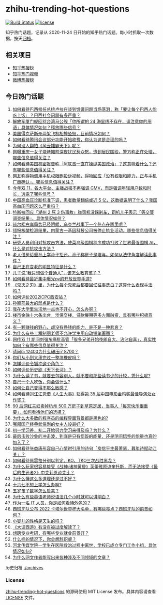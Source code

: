 # zhihu-trending-hot-questions

[![Build Status](https://github.com/justjavac/zhihu-trending-hot-questions/workflows/ci/badge.svg?branch=master)](https://github.com/justjavac/zhihu-trending-hot-questions/actions)
[![license](https://img.shields.io/github/license/justjavac/zhihu-trending-hot-questions)](https://github.com/justjavac/zhihu-trending-hot-questions/blob/master/LICENSE)

知乎热门话题，记录从 2020-11-24 日开始的知乎热门话题。每小时抓取一次数据，按天[归档](./archives)。

## 相关项目

- [知乎热搜榜](https://github.com/justjavac/zhihu-trending-top-search)
- [知乎热门视频](https://github.com/justjavac/zhihu-trending-hot-video)
- [微博热搜榜](https://github.com/justjavac/weibo-trending-hot-search)

## 今日热门话题

<!-- BEGIN -->
<!-- 最后更新时间 Mon Nov 14 2022 04:19:56 GMT+0800 (China Standard Time) -->

1. [如何看待巴西候任总统卢拉在谈到饥饿问题当场落泪，称「要让每个巴西人能吃上饭」？巴西社会问题有多严重？](https://www.zhihu.com/question/566418233)
1. [解放军厦门舰回怼台湾马公舰「你所谓的 24 海里线不存在，请注意你的用语」具体情况如何？释放哪些信号？](https://www.zhihu.com/question/566423052)
1. [美国得克萨斯州两架飞机相撞坠毁，目前情况如何？](https://www.zhihu.com/question/566404778)
1. [如何看待腾讯会议部分功能开始收费，你认为这是合理的吗？](https://www.zhihu.com/question/563656607)
1. [为何没人翻拍《风云雄霸天下》呢？](https://www.zhihu.com/question/547445487)
1. [网曝重庆一女子烧烤摊前深夜扰民惹众怒，遭到居民围殴，警方称正在处理，哪些信息值得关注？](https://www.zhihu.com/question/566265846)
1. [如何看待美国机密报告称「阿联酋一直在操纵美国政治」？这意味着什么？还有哪些信息值得关注？](https://www.zhihu.com/question/566431699)
1. [网友称得物调用手机权限删投诉视频，得物回应「没有权限和能力，正与手机厂商确认」，哪些信息值得关注？](https://www.zhihu.com/question/566439102)
1. [今年双 11，各大平台、主播战报不再强调 GMV，而是强调年轻用户数和时长，透露了哪些信号？](https://www.zhihu.com/question/566272268)
1. [中国高血压诊断标准下调，患者数量翻倍或近 5 亿，这数据说明了什么？我国高血压问题这么严重吗？](https://www.zhihu.com/question/566418419)
1. [特斯拉回应「潮州 2 死 3 伤事故」称司机没踩刹车，司机儿子表示「等交警调查结果」，具体情况如何？](https://www.zhihu.com/question/566419277)
1. [赫尔松右岸局势已经明朗，乌克兰战事下一个热点在哪里呢？](https://www.zhihu.com/question/566087607)
1. [错报核酸检测结果，内蒙古一基因科技公司被停止执业活动，哪些信息值得关注？](https://www.zhihu.com/question/566445106)
1. [研究人员利用对抗攻击方法，使菜鸟级围棋程序成功打败了世界最强围棋 AI，什么是对抗攻击方法？](https://www.zhihu.com/question/566400168)
1. [老人借房给重孙上学孙子拒还，孙子称房子是赠与，如何从法律角度解读此事件？](https://www.zhihu.com/question/565572363)
1. [自己正在变老的明显特征是什么？](https://www.zhihu.com/question/557665060)
1. [儿子说“我只想做个普通人”，该怎么教育孩子？](https://www.zhihu.com/question/565584514)
1. [如何看待最近集中曝光pv的开放世界手游?](https://www.zhihu.com/question/566325695)
1. [《鬼灭之刃》里，为什么每个鬼死后都要回忆往事洗白？这算什么表现手法吗？](https://www.zhihu.com/question/363893050)
1. [如何评价2022ICPC西安站？](https://www.zhihu.com/question/565572514)
1. [孙颖莎最大的弱点是什么？](https://www.zhihu.com/question/509298975)
1. [我在大学里生活地一点也不开心，怎么办呀？](https://www.zhihu.com/question/566447073)
1. [楼市金融十六条出台，涉保交楼、贷款展期等多方面融资，具有哪些积极意义？](https://www.zhihu.com/question/566446556)
1. [有一颗赚钱的野心，却没有挣钱的能力，是不是一种悲哀？](https://www.zhihu.com/question/565579029)
1. [为什么有些工程制图老师不允许学生用自动铅笔画图？](https://www.zhihu.com/question/346815509)
1. [网传双 11 期间刘强东痛批高管「很多兄弟开始夜郎自大、沾沾自喜」，真实性如何？有哪些信息值得关注？](https://www.zhihu.com/question/565833885)
1. [请问i5 12400为什么碾压i7 8700？](https://www.zhihu.com/question/565834971)
1. [你们从小到大用完过一整块橡皮吗？](https://www.zhihu.com/question/363062928)
1. [怎样评价令狐冲这个角色？](https://www.zhihu.com/question/563958577)
1. [如何评价历史剧《天下长河》？](https://www.zhihu.com/question/566067471)
1. [为什么读了书，就要去包容别人，就不要和那些读书少的计较，凭什么呢?](https://www.zhihu.com/question/563764177)
1. [自己一个人吃饭，你会做什么?](https://www.zhihu.com/question/280283392)
1. [如何让自己变得不那么敏感？](https://www.zhihu.com/question/29332595)
1. [如何看待刘江江凭借《人生大事》获得第 35 届中国电影金鸡奖最佳导演处女作奖？](https://www.zhihu.com/question/566280018)
1. [90 后网红夫妇卖掉杭州 500 万房子到草原定居，当事人「每天快乐很重要」，如何看待他们的选择？](https://www.zhihu.com/question/565857415)
1. [为什么大多数的程序员的编程界面背景都是黑色的?](https://www.zhihu.com/question/382725548)
1. [哪部国产经典武侠剧的女主人设最好？](https://www.zhihu.com/question/549049884)
1. [初一学习差，初二开始努力学习来得及吗？为什么？](https://www.zhihu.com/question/560535994)
1. [最后击败沙鲁的冲击波，到底是只有悟饭的能量，还是阴间悟空的能量也真的加入了？](https://www.zhihu.com/question/535023809)
1. [如何看待张益唐形容自己心情时引用的诗句「庾信平生最萧瑟，暮年诗赋动江关」？](https://www.zhihu.com/question/566400016)
1. [如何看待佩雷拉分别以判定、KO、TKO三次战胜黑龙？](https://www.zhihu.com/question/566428832)
1. [为什么玩家很容易接受《战神:诸神黄昏》芙蕾雅原谅奎托斯，而无法接受《最后的生还者2》中艾莉原谅艾比？](https://www.zhihu.com/question/565877615)
1. [为什么懂这么多道理还是过不好？](https://www.zhihu.com/question/562016536)
1. [十六七不想上学怎么办啊?](https://www.zhihu.com/question/566242172)
1. [五岁孩子数学怎么启蒙？](https://www.zhihu.com/question/313080190)
1. [为什么有些英语老师说语法几个小时就可以讲明白？](https://www.zhihu.com/question/30030877)
1. [作为一名 IT 人员，你是如何看待外包的？](https://www.zhihu.com/question/554922088)
1. [西班牙队公布 2022 卡塔尔世界杯大名单，有哪些亮点？西班牙队的前景如何？](https://www.zhihu.com/question/566071881)
1. [小婴儿的性格是天生的吗？](https://www.zhihu.com/question/392986636)
1. [《大话西游》有没有被过度解读了？](https://www.zhihu.com/question/22424981)
1. [想跨专业考研，有哪些专业就业前景好？](https://www.zhihu.com/question/506616791)
1. [什么样的情况下，你会想辞职呢？](https://www.zhihu.com/question/566261862)
1. [河北传媒学院一学生在医院救治过程中离世，学校已成立专门工作小组，具体情况如何?](https://www.zhihu.com/question/566417282)
1. [为什么网文作者能写出来各种涉及不同领域的文章？](https://www.zhihu.com/question/301062102)

<!-- END -->

历史归档 [./archives](./archives)

### License

[zhihu-trending-hot-questions](https://github.com/justjavac/zhihu-trending-hot-questions)
的源码使用 MIT License 发布。具体内容请查看 [LICENSE](./LICENSE) 文件。
